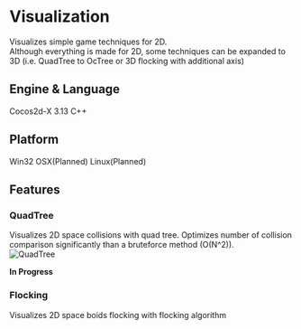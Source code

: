 # Visualization
Visualizes simple game techniques for 2D.<br>
Although everything is made for 2D, some techniques can be expanded to 3D (i.e. QuadTree to OcTree or 3D flocking with additional axis)

## Engine & Language
Cocos2d-X 3.13
C++

## Platform
Win32
OSX(Planned)
Linux(Planned)

## Features
### QuadTree
Visualizes 2D space collisions with quad tree. Optimizes number of collision comparison significantly than a bruteforce method (O(N^2)).<br>
![QuadTree](https://gfycat.com/PolishedHopefulHalicore)

**In Progress**
### Flocking
Visualizes 2D space boids flocking with flocking algorithm

